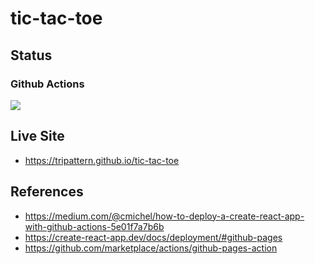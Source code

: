 # tic-tac-toe

## Status
### Github Actions
![](https://github.com/tripattern/tic-tac-toe/workflows/tic-tac-toe/badge.svg)

## Live Site
* https://tripattern.github.io/tic-tac-toe

## References
* https://medium.com/@cmichel/how-to-deploy-a-create-react-app-with-github-actions-5e01f7a7b6b
* https://create-react-app.dev/docs/deployment/#github-pages
* https://github.com/marketplace/actions/github-pages-action
